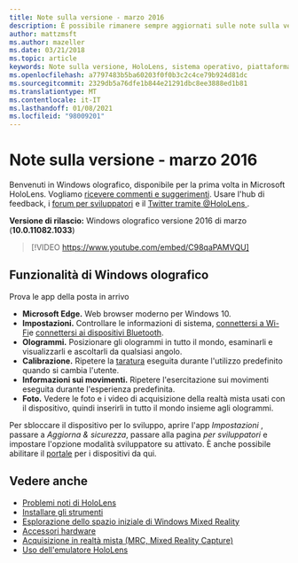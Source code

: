 ```yaml
---
title: Note sulla versione - marzo 2016
description: È possibile rimanere sempre aggiornati sulle note sulla versione di HoloLens per l'avvio di HoloLens e Windows olografico.
author: mattzmsft
ms.author: mazeller
ms.date: 03/21/2018
ms.topic: article
keywords: Note sulla versione, HoloLens, sistema operativo, piattaforma, funzionalità, compilazione, avvio
ms.openlocfilehash: a7797483b5ba60203f0f0b3c2c4ce79b924d81dc
ms.sourcegitcommit: 2329db5a76dfe1b844e21291dbc8ee3888ed1b81
ms.translationtype: MT
ms.contentlocale: it-IT
ms.lasthandoff: 01/08/2021
ms.locfileid: "98009201"
---
```

# <a name="release-notes---march-2016"></a>Note sulla versione - marzo 2016

Benvenuti in Windows olografico, disponibile per la prima volta in Microsoft HoloLens. Vogliamo [ricevere commenti e suggerimenti](https://docs.microsoft.com/windows/mixed-reality/give-us-feedback). Usare l'hub di feedback, i [forum per sviluppatori](https://forums.hololens.com) e il [Twitter tramite @HoloLens ](https://twitter.com/hololens).

**Versione di rilascio:** Windows olografico versione 2016 di marzo (**10.0.11082.1033**)

>[!VIDEO https://www.youtube.com/embed/C98qaPAMVQU]

## <a name="whats-in-windows-holographic"></a>Funzionalità di Windows olografico

Prova le app della posta in arrivo
* **Microsoft Edge.** Web browser moderno per Windows 10.
* **Impostazioni.** Controllare le informazioni di sistema, [connettersi a Wi-Fi](https://docs.microsoft.com/windows/mixed-reality/connecting-to-wi-fi-on-hololens)e [connettersi ai dispositivi Bluetooth](https://docs.microsoft.com/windows/mixed-reality/discover/hardware-accessories).
* **Ologrammi.** Posizionare gli ologrammi in tutto il mondo, esaminarli e visualizzarli e ascoltarli da qualsiasi angolo.
* **Calibrazione.** Ripetere la [taratura](https://docs.microsoft.com/windows/mixed-reality/calibration) eseguita durante l'utilizzo predefinito quando si cambia l'utente.
* **Informazioni sui movimenti.** Ripetere l'esercitazione sui movimenti eseguita durante l'esperienza predefinita.
* **Foto.** Vedere le foto e i video di acquisizione della realtà mista usati con il dispositivo, quindi inserirli in tutto il mondo insieme agli ologrammi.

Per sbloccare il dispositivo per lo sviluppo, aprire l'app *Impostazioni* , passare a *Aggiorna & sicurezza*, passare alla pagina *per sviluppatori* e impostare l'opzione modalità sviluppatore su attivato. È anche possibile abilitare il [portale](https://docs.microsoft.com/windows/mixed-reality/develop/platform-capabilities-and-apis/using-the-windows-device-portal) per i dispositivi da qui.

## <a name="see-also"></a>Vedere anche
* [Problemi noti di HoloLens](https://docs.microsoft.com/windows/mixed-reality/hololens-known-issues)
* [Installare gli strumenti](https://docs.microsoft.com/windows/mixed-reality/develop/install-the-tools)
* [Esplorazione dello spazio iniziale di Windows Mixed Reality](https://docs.microsoft.com/windows/mixed-reality/discover/navigating-the-windows-mixed-reality-home)
* [Accessori hardware](https://docs.microsoft.com/windows/mixed-reality/discover/hardware-accessories)
* [Acquisizione in realtà mista (MRC, Mixed Reality Capture)](https://docs.microsoft.com/windows/mixed-reality/mixed-reality-capture)
* [Uso dell'emulatore HoloLens](https://docs.microsoft.com/windows/mixed-reality/develop/platform-capabilities-and-apis/using-the-hololens-emulator)
